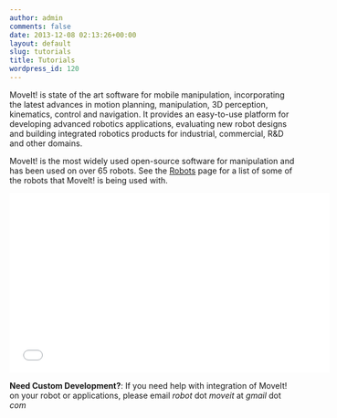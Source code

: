 ```yaml
---
author: admin
comments: false
date: 2013-12-08 02:13:26+00:00
layout: default
slug: tutorials
title: Tutorials
wordpress_id: 120
---
```


MoveIt! is state of the art software for mobile manipulation, incorporating the latest advances in motion planning, manipulation, 3D perception, kinematics, control and navigation. It provides an easy-to-use platform for developing advanced robotics applications, evaluating new robot designs and building integrated robotics products for industrial, commercial, R&D and other domains.

MoveIt! is the most widely used open-source software for manipulation and has been used on over 65 robots. See the [Robots](robots) page for a list of some of the robots that MoveIt! is being used with.


<p>
  <iframe src="//www.youtube.com/embed/dblCGZzeUqs" frameborder="0" width="560" height="315">
  </iframe>
</p>




**Need Custom Development?**: If you need help with integration of MoveIt! on your robot or applications, please email _robot_ dot _moveit_ at _gmail_ dot _com_
